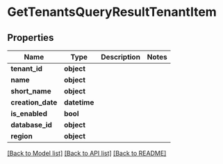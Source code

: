 # GetTenantsQueryResultTenantItem


## Properties
Name | Type | Description | Notes
------------ | ------------- | ------------- | -------------
**tenant_id** | **object** |  | 
**name** | **object** |  | 
**short_name** | **object** |  | 
**creation_date** | **datetime** |  | 
**is_enabled** | **bool** |  | 
**database_id** | **object** |  | 
**region** | **object** |  | 

[[Back to Model list]](../README.md#documentation-for-models) [[Back to API list]](../README.md#documentation-for-api-endpoints) [[Back to README]](../README.md)


